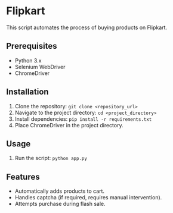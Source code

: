 # Flipkart 

This script automates the process of buying products on Flipkart.

## Prerequisites

*   Python 3.x
*   Selenium WebDriver
*   ChromeDriver

## Installation

1.  Clone the repository: `git clone <repository_url>`
2.  Navigate to the project directory: `cd <project_directory>`
3.  Install dependencies: `pip install -r requirements.txt`
4.  Place ChromeDriver in the project directory.

## Usage

1.  Run the script: `python app.py`

## Features

*   Automatically adds products to cart.
*   Handles captcha (if required, requires manual intervention).
*   Attempts purchase during flash sale.
